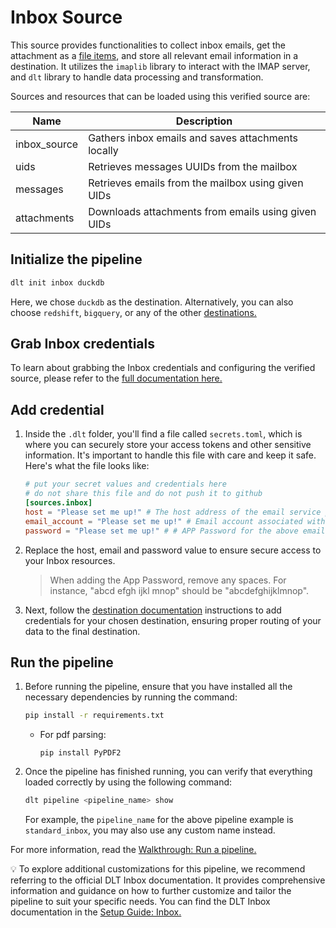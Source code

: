 # Inbox Source


This source provides functionalities to collect inbox emails, get the attachment as a [file items](../filesystem/README.md#the-fileitem-file-representation),
and store all relevant email information in a destination. It utilizes the `imaplib` library to
interact with the IMAP server, and `dlt` library to handle data processing and transformation.

Sources and resources that can be loaded using this verified source are:

| Name              | Description                               |
|-------------------|-------------------------------------------|
| inbox_source      | Gathers inbox emails and saves attachments locally |
| uids | Retrieves messages UUIDs from the mailbox |
| messages | Retrieves emails from the mailbox using given UIDs |
| attachments | Downloads attachments from emails using given UIDs |

## Initialize the pipeline

```bash
dlt init inbox duckdb
```

Here, we chose `duckdb` as the destination. Alternatively, you can also choose `redshift`, `bigquery`, or
any of the other [destinations.](https://dlthub.com/docs/dlt-ecosystem/destinations/)

## Grab Inbox credentials

To learn about grabbing the Inbox credentials and configuring the verified source, please refer to
the
[full documentation here.](https://dlthub.com/docs/dlt-ecosystem/verified-sources/inbox#grab-credentials)

## Add credential

1. Inside the `.dlt` folder, you'll find a file called `secrets.toml`, which is where you can
   securely store your access tokens and other sensitive information. It's important to handle this
   file with care and keep it safe. Here's what the file looks like:

   ```toml
   # put your secret values and credentials here
   # do not share this file and do not push it to github
   [sources.inbox]
   host = "Please set me up!" # The host address of the email service provider.
   email_account = "Please set me up!" # Email account associated with the service.
   password = "Please set me up!" # # APP Password for the above email account.
   ```

1. Replace the host, email and password value to
   ensure secure access to your Inbox resources.

   > When adding the App Password, remove any spaces. For instance, "abcd efgh ijkl mnop" should be
   > "abcdefghijklmnop".

1. Next, follow the [destination documentation](../../dlt-ecosystem/destinations) instructions to
   add credentials for your chosen destination, ensuring proper routing of your data to the final
   destination.

## Run the pipeline

1. Before running the pipeline, ensure that you have installed all the necessary dependencies by
   running the command:

   ```bash
   pip install -r requirements.txt
   ```

    - For pdf parsing:

      `pip install PyPDF2`

1. Once the pipeline has finished running, you can verify that everything loaded correctly by using
   the following command:

   ```bash
   dlt pipeline <pipeline_name> show
   ```

   For example, the `pipeline_name` for the above pipeline example is `standard_inbox`, you may also
   use any custom name instead.

For more information, read the [Walkthrough: Run a pipeline.](../../walkthroughs/run-a-pipeline)

💡 To explore additional customizations for this pipeline, we recommend referring to the official DLT
Inbox documentation. It provides comprehensive information and guidance on how to further customize
and tailor the pipeline to suit your specific needs. You can find the DLT Inbox documentation in
the [Setup Guide: Inbox.](https://dlthub.com/docs/dlt-ecosystem/verified-sources/inbox)
